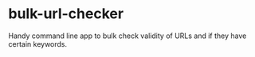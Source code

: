 # bulk-url-checker

Handy command line app to bulk check validity of URLs and if they have certain keywords.
